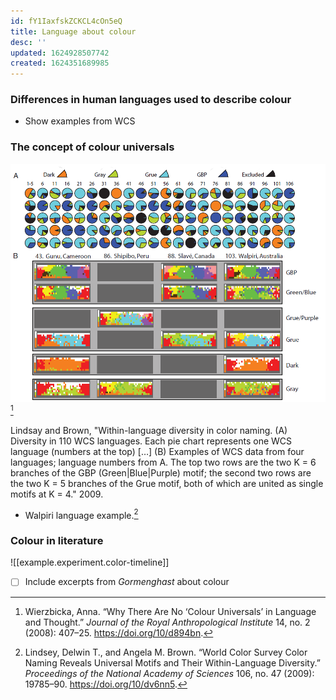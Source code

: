 ```yaml
---
id: fY1IaxfskZCKCL4cOn5eQ
title: Language about colour
desc: ''
updated: 1624928507742
created: 1624351689985
---
```



### Differences in human languages used to describe colour

* Show examples from WCS

### The concept of colour universals

![Colour universals image](assets/images/lindsay-brown-within-language-diversity.png)
[^1]
<p>
<figcaption>
Lindsay and Brown, "Within-language diversity in color naming. (A) Diversity in 110 WCS languages. Each pie chart represents one WCS language (numbers at the top) […] (B) Examples of WCS data from four languages; language numbers from A. The top two rows are the two K = 6 branches of the GBP (Green|Blue|Purple) motif; the second two rows are the two K = 5 branches of the Grue motif, both of which are united as single motifs at K = 4." 2009.
</figcaption>
</p>
  
* Walpiri language example.[^2]

### Colour in literature

![[example.experiment.color-timeline]]

- [ ] Include excerpts from *Gormenghast* about colour

[^1]: Wierzbicka, Anna. “Why There Are No ‘Colour Universals’ in Language and Thought.” *Journal of the Royal Anthropological Institute* 14, no. 2 (2008): 407–25. https://doi.org/10/d894bn.
[^2]: Lindsey, Delwin T., and Angela M. Brown. “World Color Survey Color Naming Reveals Universal Motifs and Their Within-Language Diversity.” *Proceedings of the National Academy of Sciences* 106, no. 47 (2009): 19785–90. https://doi.org/10/dv6nn5.

